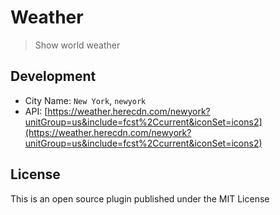 # Weather

> Show world weather

## Development

* City Name: `New York`, `newyork`
* API: [https://weather.herecdn.com/newyork?unitGroup=us&include=fcst%2Ccurrent&iconSet=icons2](https://weather.herecdn.com/newyork?unitGroup=us&include=fcst%2Ccurrent&iconSet=icons2)

## License

This is an open source plugin published under the MIT License